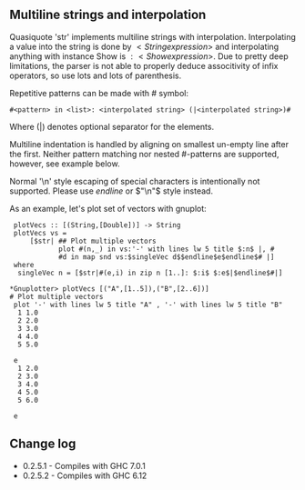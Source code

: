 Multiline strings and interpolation
-----------------------------------

Quasiquote 'str' implements multiline strings with interpolation.
Interpolating a value into the string is done by 
$<String expression>$
and interpolating anything with instance Show is 
$:<Show expression>$. Due to pretty deep limitations, the parser
is not able to properly deduce associtivity of infix operators,
so use lots and lots of parenthesis.

Repetitive patterns can be made with # symbol: 

    #<pattern> in <list>: <interpolated string> (|<interpolated string>)#
 
Where (|<interpolated string>) denotes optional separator for the 
elements.

Multiline indentation is handled by aligning on smallest un-empty
line after the first. Neither pattern matching nor nested #-patterns
are supported, however, see example below.

Normal '\n' style escaping of special characters
is intentionally not supported. Please use $endline$ or $"\n"$ 
style instead. 

As an example, let's plot set of vectors with gnuplot:
 
     plotVecs :: [(String,[Double])] -> String
     plotVecs vs =  
         [$str| ## Plot multiple vectors
                plot #(n,_) in vs:'-' with lines lw 5 title $:n$ |, #
                #d in map snd vs:$singleVec d$$endline$e$endline$# |]
     where
      singleVec n = [$str|#(e,i) in zip n [1..]: $:i$ $:e$|$endline$#|]
 
    *Gnuplotter> plotVecs [("A",[1..5]),("B",[2..6])]
    # Plot multiple vectors
     plot '-' with lines lw 5 title "A" , '-' with lines lw 5 title "B" 
      1 1.0
      2 2.0
      3 3.0
      4 4.0
      5 5.0
     
     e
      1 2.0
      2 3.0
      3 4.0
      4 5.0
      5 6.0
     
     e

Change log
----------

 * 0.2.5.1 - Compiles with GHC 7.0.1
 * 0.2.5.2 - Compiles with GHC 6.12

